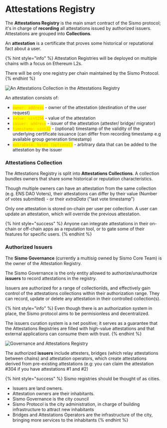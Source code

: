 # Attestations Registry

The **Attestations Registry** is the main smart contract of the Sismo protocol; it's in charge of **recording** all attestations issued by authorized issuers. Attestations are grouped into **Collections**.

An **attestation** is a certificate that proves some historical or reputational fact about a user.&#x20;

{% hint style="info" %}
Attestation Registries will be deployed on multiple chains with a focus on Ethereum L2s.&#x20;

There will be only one registry per chain maintained by the Sismo Protocol.
{% endhint %}

![An Attestations Collection in the Attestations Registry](<../../.gitbook/assets/4\_Attestations Registry.png>)

An attestation consists of:&#x20;

* <mark style="color:orange;">`owner: address`</mark> <mark style="color:orange;"></mark><mark style="color:orange;"></mark> - owner of the attestation (destination of the user request)
* <mark style="color:orange;">`value: uint256`</mark> - value of the attestation
* <mark style="color:orange;">`issuer: address`</mark> - issuer of the attestation (attester/ bridge/ migrator)
* <mark style="color:orange;">`timestamp: uint32`</mark> - (optional) timestamp of the validity of the underlying certificate issuance (can differ from recording timestamp e.g available group generation timestamp)
* <mark style="color:orange;">`extraData: bytes (optional)`</mark> - arbitrary data that can be added to the attestation by the issuer

### **Attestations Collection**

The Attestations Registry is split into **Attestations Collections**. A collection bundles owners that share some historical or reputation characteristics.&#x20;

Though multiple owners can have an attestation from the same collection (e.g. ENS DAO Voters), their attestations can differ by their value (Number of votes submitted) - or their _extraData_ ("last vote timestamp")

Only one attestation is stored on-chain per user per collection. A user can update an attestation, which will override the previous attestation.

{% hint style="success" %}
Anyone can integrate attestations in their on-chain or off-chain apps as a reputation tool, or to gate some of their features for specific users.
{% endhint %}

### Authorized Issuers

The **Sismo Governance** (currently a multisig owned by Sismo Core Team) is the owner of the Attestation Registry.

The Sismo Governance is the only entity allowed to authorize/unauthorize **issuers** to record attestations in the registry.

Issuers are authorized for a range of collectionIds, and effectively gain control of the attestations collections within their authorization range. They can record, update or delete any attestation in their controlled collection(s).

{% hint style="info" %}
Even though there is an authorization system in place, the Sismo protocol aims to be permisionless and decentralized.&#x20;

The issuers curation system is a net positive; it serves as a guarantee that the Attestations Registries are filled with high-value attestations and that external applications can consume them with trust.
{% endhint %}

![Governance and Attestations Registry](<../../.gitbook/assets/5\_Governance (1).png>)

The authorized **issuers** include attesters, bridges (which relay attestations between chains) and attestation operators, which create attestations derived from pre-existing attestations (e.g: you can claim the attestation #304 if you have attestations #1 and #2)

{% hint style="success" %}
Sismo registries should be thought of as cities.

* Issuers are land owners.
* Attestation owners are their inhabitants.
* Sismo Governance is the city council
* Sismo Protocol is the city administration, in charge of building infrastructure to attract new inhabitants
* Bridges and Attestations Operators are the infrastructure of the city, bringing more services to the inhabitants
{% endhint %}

